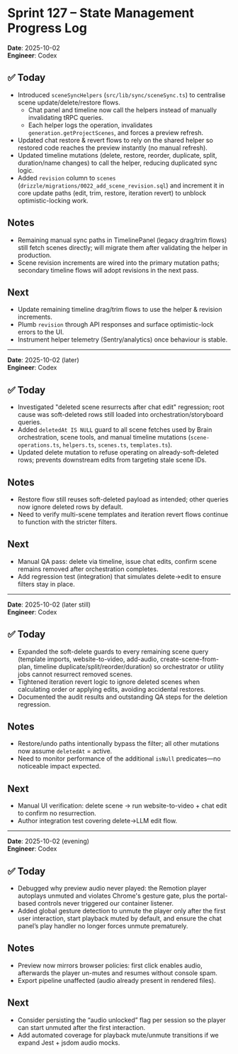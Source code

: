# Sprint 127 – State Management Progress Log

**Date**: 2025-10-02  
**Engineer**: Codex

## ✅ Today
- Introduced `sceneSyncHelpers` (`src/lib/sync/sceneSync.ts`) to centralise scene update/delete/restore flows.  
  - Chat panel and timeline now call the helpers instead of manually invalidating tRPC queries.  
  - Each helper logs the operation, invalidates `generation.getProjectScenes`, and forces a preview refresh.
- Updated chat restore & revert flows to rely on the shared helper so restored code reaches the preview instantly (no manual refresh).  
- Updated timeline mutations (delete, restore, reorder, duplicate, split, duration/name changes) to call the helper, reducing duplicated sync logic.
- Added `revision` column to `scenes` (`drizzle/migrations/0022_add_scene_revision.sql`) and increment it in core update paths (edit, trim, restore, iteration revert) to unblock optimistic-locking work.

## Notes
- Remaining manual sync paths in TimelinePanel (legacy drag/trim flows) still fetch scenes directly; will migrate them after validating the helper in production.  
- Scene revision increments are wired into the primary mutation paths; secondary timeline flows will adopt revisions in the next pass.

## Next
- Update remaining timeline drag/trim flows to use the helper & revision increments.  
- Plumb `revision` through API responses and surface optimistic-lock errors to the UI.  
- Instrument helper telemetry (Sentry/analytics) once behaviour is stable.

---

**Date**: 2025-10-02 (later)  
**Engineer**: Codex

## ✅ Today
- Investigated "deleted scene resurrects after chat edit" regression; root cause was soft-deleted rows still loaded into orchestration/storyboard queries.  
- Added `deletedAt IS NULL` guard to all scene fetches used by Brain orchestration, scene tools, and manual timeline mutations (`scene-operations.ts`, `helpers.ts`, `scenes.ts`, `templates.ts`).  
- Updated delete mutation to refuse operating on already-soft-deleted rows; prevents downstream edits from targeting stale scene IDs.

## Notes
- Restore flow still reuses soft-deleted payload as intended; other queries now ignore deleted rows by default.  
- Need to verify multi-scene templates and iteration revert flows continue to function with the stricter filters.

## Next
- Manual QA pass: delete via timeline, issue chat edits, confirm scene remains removed after orchestration completes.  
- Add regression test (integration) that simulates delete→edit to ensure filters stay in place.

---

**Date**: 2025-10-02 (later still)  
**Engineer**: Codex

## ✅ Today
- Expanded the soft-delete guards to every remaining scene query (template imports, website-to-video, add-audio, create-scene-from-plan, timeline duplicate/split/reorder/duration) so orchestrator or utility jobs cannot resurrect removed scenes.  
- Tightened iteration revert logic to ignore deleted scenes when calculating order or applying edits, avoiding accidental restores.  
- Documented the audit results and outstanding QA steps for the deletion regression.

## Notes
- Restore/undo paths intentionally bypass the filter; all other mutations now assume `deletedAt` = active.  
- Need to monitor performance of the additional `isNull` predicates—no noticeable impact expected.

## Next
- Manual UI verification: delete scene → run website-to-video + chat edit to confirm no resurrection.  
- Author integration test covering delete→LLM edit flow.

---

**Date**: 2025-10-02 (evening)  
**Engineer**: Codex

## ✅ Today
- Debugged why preview audio never played: the Remotion player autoplays unmuted and violates Chrome's gesture gate, plus the portal-based controls never triggered our container listener.  
- Added global gesture detection to unmute the player only after the first user interaction, start playback muted by default, and ensure the chat panel’s play handler no longer forces unmute prematurely.

## Notes
- Preview now mirrors browser policies: first click enables audio, afterwards the player un-mutes and resumes without console spam.  
- Export pipeline unaffected (audio already present in rendered files).

## Next
- Consider persisting the “audio unlocked” flag per session so the player can start unmuted after the first interaction.  
- Add automated coverage for playback mute/unmute transitions if we expand Jest + jsdom audio mocks.
